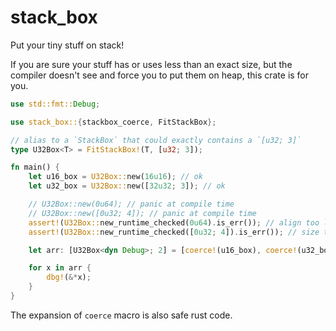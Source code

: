 # stack_box

Put your tiny stuff on stack!

If you are sure your stuff has or uses less than an exact size, but the compiler doesn't see
and force you to put them on heap, this crate is for you.

```rust
use std::fmt::Debug;

use stack_box::{stackbox_coerce, FitStackBox};

// alias to a `StackBox` that could exactly contains a `[u32; 3]`
type U32Box<T> = FitStackBox!(T, [u32; 3]);

fn main() {
    let u16_box = U32Box::new(16u16); // ok
    let u32_box = U32Box::new([32u32; 3]); // ok

    // U32Box::new(0u64); // panic at compile time
    // U32Box::new([0u32; 4]); // panic at compile time
    assert!(U32Box::new_runtime_checked(0u64).is_err()); // align too large
    assert!(U32Box::new_runtime_checked([0u32; 4]).is_err()); // size too large

    let arr: [U32Box<dyn Debug>; 2] = [coerce!(u16_box), coerce!(u32_box)];

    for x in arr {
        dbg!(&*x);
    }
}
```

The expansion of `coerce` macro is also safe rust code.